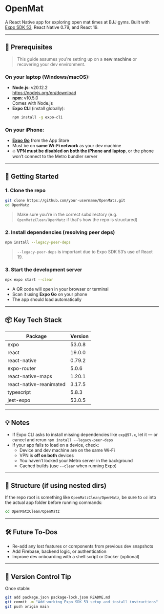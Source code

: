 # OpenMat

A React Native app for exploring open mat times at BJJ gyms. Built with [Expo SDK 53](https://blog.expo.dev/expo-sdk-53-ccb8302e0f6c), React Native 0.79, and React 19.

---

## 🧰 Prerequisites

> This guide assumes you're setting up on a **new machine** or recovering your dev environment.

### On your **laptop** (Windows/macOS):

- **Node.js**: v20.12.2  
  https://nodejs.org/en/download
- **npm**: v10.5.0  
  Comes with Node.js
- **Expo CLI** (install globally):
  ```bash
  npm install -g expo-cli
  ```

### On your **iPhone**:

- **[Expo Go](https://apps.apple.com/us/app/expo-go/id982107779)** from the App Store
- Must be on **same Wi-Fi network** as your dev machine
- 🔥 **VPN must be disabled on both the iPhone and laptop**, or the phone won’t connect to the Metro bundler server

---

## 🚀 Getting Started

### 1. Clone the repo

```bash
git clone https://github.com/your-username/OpenMatz.git
cd OpenMatz
```

> Make sure you're in the correct subdirectory (e.g. `OpenMatzClean/OpenMatz` if that's how the repo is structured)

### 2. Install dependencies (resolving peer deps)

```bash
npm install --legacy-peer-deps
```

> `--legacy-peer-deps` is important due to Expo SDK 53’s use of React 19.

### 3. Start the development server

```bash
npx expo start --clear
```

- A QR code will open in your browser or terminal
- Scan it using **Expo Go** on your phone
- The app should load automatically

---

## 📦 Key Tech Stack

| Package                          | Version    |
|----------------------------------|------------|
| expo                             | 53.0.8     |
| react                            | 19.0.0     |
| react-native                     | 0.79.2     |
| expo-router                      | 5.0.6      |
| react-native-maps                | 1.20.1     |
| react-native-reanimated          | 3.17.5     |
| typescript                       | 5.8.3      |
| jest-expo                        | 53.0.5     |

---

## 💡 Notes

- If Expo CLI asks to install missing dependencies like `exp@57.x`, let it — or cancel and rerun `npm install --legacy-peer-deps`
- If your app fails to load on a device, check:
  - Device and dev machine are on the same Wi-Fi
  - VPN is **off on both** devices
  - You haven’t locked your Metro server in the background
  - Cached builds (use `--clear` when running Expo)

---

## 🧱 Structure (if using nested dirs)

If the repo root is something like `OpenMatzClean/OpenMatz`, be sure to `cd` into the actual app folder before running commands:
```bash
cd OpenMatzClean/OpenMatz
```

---

## 🛠 Future To-Dos

- Re-add any lost features or components from previous dev snapshots
- Add Firebase, backend logic, or authentication
- Improve dev onboarding with a shell script or Docker (optional)

---

## 📌 Version Control Tip

Once stable:
```bash
git add package.json package-lock.json README.md
git commit -m "Add working Expo SDK 53 setup and install instructions"
git push origin main
```

